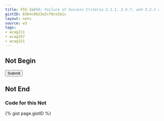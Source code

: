 ```yaml
---
title: F55-1&#58; Failure of Success Criteria 2.1.1, 2.4.7, and 3.2.1 due to using script to remove focus when focus is received
gistID: 83b4c9023e2cfdce1b1c
layout: nots
source: w3
tags:
- wcag211
- wcag247
- wcag321
---
```


<h2 aria-describedby="{{ page.gistID }}">Not Begin</h2>
<div class="rendered-not">
<input type="submit" onFocus="this.blur();"> 
</div> <!-- rendered-not -->

<h2 aria-describedby="{{ page.gistID }}">Not End</h2>

<h3 aria-describedby="{{ page.gistID }}">Code for this Not</h3>
{% gist page.gistID %}